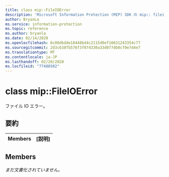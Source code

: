 ```yaml
---
title: class mip::FileIOError
description: 'Microsoft Information Protection (MIP) SDK の mip:: fileioerror クラスについて説明します。'
author: BryanLa
ms.service: information-protection
ms.topic: reference
ms.author: bryanla
ms.date: 02/14/2020
ms.openlocfilehash: 6c08dbdde18448bd4c2115d0ef10631243354c77
ms.sourcegitcommit: 2d3c638fb576f3f074330a33d077db0cf0e7d4e7
ms.translationtype: MT
ms.contentlocale: ja-JP
ms.lasthandoff: 02/20/2020
ms.locfileid: "77488502"
---
```

# <a name="class-mipfileioerror"></a>class mip::FileIOError 
ファイル IO エラー。
  
## <a name="summary"></a>要約
 Members                        | [説明]                                
--------------------------------|---------------------------------------------
  
## <a name="members"></a>Members
_まだ文書化されていません。_
